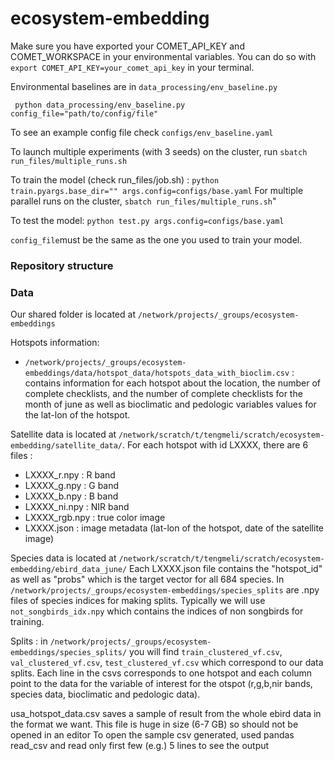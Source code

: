 # ecosystem-embedding

Make sure you have exported your COMET_API_KEY and COMET_WORKSPACE in your environmental variables.
You can do so with `export COMET_API_KEY=your_comet_api_key` in your terminal.  

Environmental baselines are in `data_processing/env_baseline.py`

     python data_processing/env_baseline.py config_file="path/to/config/file"

To see an example config file check `configs/env_baseline.yaml`

To launch multiple experiments (with 3 seeds) on the cluster, run `sbatch run_files/multiple_runs.sh`

To train the model (check run_files/job.sh) : `python train.pyargs.base_dir="" args.config=configs/base.yaml`
For multiple parallel runs on the cluster, `sbatch run_files/multiple_runs.sh`"

To test the model: `python test.py args.config=configs/base.yaml `

`config_file`must be the same as the one you used to train your model. 

### Repository structure



### Data 

Our shared folder is located at `/network/projects/_groups/ecosystem-embeddings`

Hotspots information: 
- `/network/projects/_groups/ecosystem-embeddings/data/hotspot_data/hotspots_data_with_bioclim.csv` : contains information for each hotspot about the location, the number of complete checklists, and the number of complete checklists for the month of june as well as bioclimatic and pedologic variables values for the lat-lon of the hotspot.


Satellite data is located at `/network/scratch/t/tengmeli/scratch/ecosystem-embedding/satellite_data/`.
For each hotspot with id LXXXX, there are 6 files : 
- LXXXX_r.npy : R band
- LXXXX_g.npy : G band
- LXXXX_b.npy : B band
- LXXXX_ni.npy : NIR band
- LXXXX_rgb.npy : true color image
- LXXXX.json : image metadata (lat-lon of the hotspot, date of the satellite image)

Species data is located at `/network/scratch/t/tengmeli/scratch/ecosystem-embedding/ebird_data_june/`
Each LXXXX.json file contains the "hotspot_id" as well as "probs" which is the target vector for all 684 species. 
In `/network/projects/_groups/ecosystem-embeddings/species_splits` are .npy files of species indices for making splits. Typically we will use `not_songbirds_idx.npy` which contains the indices of non songbirds for training. 

Splits : 
in `/network/projects/_groups/ecosystem-embeddings/species_splits/` you will find `train_clustered_vf.csv`, `val_clustered_vf.csv`, `test_clustered_vf.csv` which correspond to our data splits. 
Each line in the csvs corresponds to one hotspot and each column point to the data for the variable of interest for the otspot (r,g,b,nir bands, species data, bioclimatic and pedologic data).


usa_hotspot_data.csv saves a sample of result from the whole ebird data in the format we want. This file is huge in size (6-7 GB) so should not be opened in an editor To open the sample csv generated, used pandas read_csv and read only first few (e.g.) 5 lines to see the output
